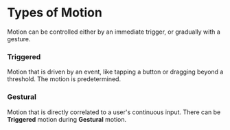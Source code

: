 # Types of Motion

Motion can be controlled either by an immediate trigger, or gradually with a gesture.


### Triggered

Motion that is driven by an event, like tapping a button or dragging beyond a threshold. The motion is predetermined.


### Gestural

Motion that is directly correlated to a user's continuous input. There can be **Triggered** motion during **Gestural** motion.